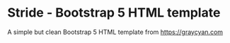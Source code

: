# Stride - Bootstrap 5 HTML template
A simple but clean Bootstrap 5 HTML template from https://graycyan.com
